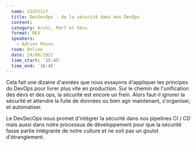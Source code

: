 ```yaml
---
  name: 21d2t1s7
  title: DevSecOps - de la sécurité dans mon DevOps
  content:
  category: Archi, Perf et Sécu 
  format: REX
  speakers: 
    - Adrien Pessu
  room: Online
  date: 24/06/2021
  time_start: '15:45'
  time_end: '16:45'
---
```

Cela fait une dizaine d'années que nous essayons d'appliquer les principes du DevOps pour livrer plus vite en production. Sur le chemin de l'unification des devs et des ops, la sécurité est encore un frein. Alors faut-il ignorer la sécurité et attendre la fuite de données ou bien agir maintenant, s'organiser, et automatiser.

Le DevSecOps nous promet d'intégrer la sécurité dans nos pipelines CI / CD mais aussi dans notre processus de développement pour que la sécurité fasse partie intégrante de notre culture et ne soit pas un goulot d'étranglement.

